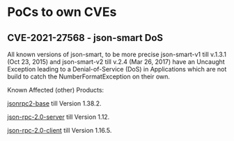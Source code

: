 # PoCs to own CVEs

## CVE-2021-27568 - json-smart DoS

All known versions of json-smart, to be more precise json-smart-v1 till v.1.3.1 (Oct 23, 2015)  and json-smart-v2 till v.2.4 (Mar 26, 2017)
have an Uncaught Exception leading to a Denial-of-Service (DoS) in Applications which are not build to catch the NumberFormatException on their own.

Known Affected (other) Products:

[jsonrpc2-base](https://bitbucket.org/thetransactioncompany/json-rpc-2.0-base)
till Version 1.38.2.

[json-rpc-2.0-server](https://bitbucket.org/thetransactioncompany/json-rpc-2.0-base)
 till Version 1.12.
 
[json-rpc-2.0-client](https://bitbucket.org/thetransactioncompany/json-rpc-2.0-base)
 till Version 1.16.5.
